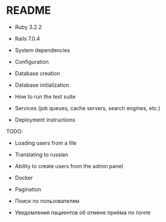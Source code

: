 # README

* Ruby 3.2.2

* Rails 7.0.4

* System dependencies

* Configuration

* Database creation

* Database initialization

* How to run the test suite

* Services (job queues, cache servers, search engines, etc.)

* Deployment instructions

TODO:

* Loading users from a file

* Translating to russian

* Ability to create users from the admin panel

* Docker

* Pagination

* Поиск по пользователям

* Уведомления пациентов об отмене приёма по почте
